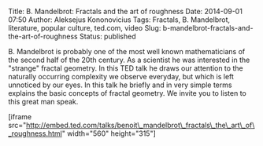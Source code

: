Title: B. Mandelbrot: Fractals and the art of roughness
Date: 2014-09-01 07:50
Author: Aleksejus Kononovicius
Tags: Fractals, B. Mandelbrot, literature, popular culture, ted.com, video
Slug: b-mandelbrot-fractals-and-the-art-of-roughness
Status: published

B. Mandelbrot is probably
one of the most well known mathematicians of the second half of the 20th
century. As a scientist he was interested in the "strange" fractal
geometry. In this TED talk he draws our attention to the naturally
occurring complexity we observe everyday, but which is left unnoticed by
our eyes. In this talk he briefly and in very simple terms explains the
basic concepts of fractal geometry. We invite you to listen to this
great man speak.

\[iframe
src="http://embed.ted.com/talks/benoit\_mandelbrot\_fractals\_the\_art\_of\_roughness.html"
width="560" height="315"\]
